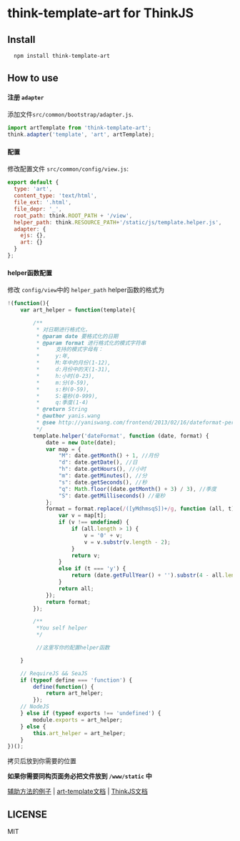 # think-template-art for ThinkJS

## Install

```sh
  npm install think-template-art
```

## How to use

#### 注册 `adapter`

添加文件`src/common/bootstrap/adapter.js`.
```javascript
import artTemplate from 'think-template-art';
think.adapter('template', 'art', artTemplate);
```

#### 配置

修改配置文件 `src/common/config/view.js`:
```javascript
export default {
  type: 'art',
  content_type: 'text/html',
  file_ext: '.html',
  file_depr: '_',
  root_path: think.ROOT_PATH + '/view',
  helper_path: think.RESOURCE_PATH+'/static/js/template.helper.js',
  adapter: {
    ejs: {},
    art: {}
  }
};
```
#### helper函数配置
修改 `config/view`中的 `helper_path` helper函数的格式为
```javascript
!(function(){
    var art_helper = function(template){

        /**
         * 对日期进行格式化，
         * @param date 要格式化的日期
         * @param format 进行格式化的模式字符串
         *     支持的模式字母有：
         *     y:年,
         *     M:年中的月份(1-12),
         *     d:月份中的天(1-31),
         *     h:小时(0-23),
         *     m:分(0-59),
         *     s:秒(0-59),
         *     S:毫秒(0-999),
         *     q:季度(1-4)
         * @return String
         * @author yanis.wang
         * @see http://yaniswang.com/frontend/2013/02/16/dateformat-performance/
         */
        template.helper('dateFormat', function (date, format) {
            date = new Date(date);
            var map = {
                "M": date.getMonth() + 1, //月份
                "d": date.getDate(), //日
                "h": date.getHours(), //小时
                "m": date.getMinutes(), //分
                "s": date.getSeconds(), //秒
                "q": Math.floor((date.getMonth() + 3) / 3), //季度
                "S": date.getMilliseconds() //毫秒
            };
            format = format.replace(/([yMdhmsqS])+/g, function (all, t) {
                var v = map[t];
                if (v !== undefined) {
                    if (all.length > 1) {
                        v = '0' + v;
                        v = v.substr(v.length - 2);
                    }
                    return v;
                }
                else if (t === 'y') {
                    return (date.getFullYear() + '').substr(4 - all.length);
                }
                return all;
            });
            return format;
        });

        /**
         *You self helper
         */

         //这里写你的配置helper函数

    }

    // RequireJS && SeaJS
    if (typeof define === 'function') {
        define(function() {
            return art_helper;
        });
    // NodeJS
    } else if (typeof exports !== 'undefined') {
        module.exports = art_helper;
    } else {
        this.art_helper = art_helper;
    }
})();
```
拷贝后放到你需要的位置

**如果你需要同构页面务必把文件放到 `/www/static` 中**

[辅助方法的例子](http://aui.github.io/artTemplate/demo/helper.html)
 | [art-template文档](https://github.com/aui/artTemplate) | [ThinkJS文档](https://thinkjs.org/zh-cn/doc/index.html)
## LICENSE

MIT

